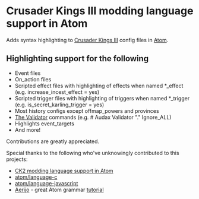 # Crusader Kings III modding language support in Atom
Adds syntax highlighting to [Crusader Kings III](https://www.paradoxplaza.com/crusader-kings-iii/CKCK03GSK0000001-MASTER.html) config files in [Atom](https://atom.io).
<!-- [![Build status](https://ci.appveyor.com/api/projects/status/nc7sj58r6ogpumki/branch/master?svg=true)](https://ci.appveyor.com/project/howlinweed/language-crusader-kings-i-i/branch/master) -->

## Highlighting support for the following

* Event files
* On_action files
* Scripted effect files with highlighting of effects when named \*\_effect (e.g. increase_incest_effect = yes)
* Scripted trigger files with highlighting of triggers when named \*\_trigger (e.g. is_secret_karling_trigger = yes)
* Most history configs except offmap_powers and provinces
* [The Validator](https://ck2.paradoxwikis.com/The_Validator) commands (e.g. # Audax Validator "." Ignore_ALL)
* Highlights event_targets
* And more!

Contributions are greatly appreciated.

Special thanks to the following who've unknowingly contributed to this projects:

* [CK2 modding language support in Atom](https://atom.io/packages/language-crusader-kings--i-i)
* [atom/language-c](https://github.com/atom/language-c)
* [atom/language-javascript](https://github.com/atom/language-javascript)
* [Aerijo](https://github.com/Aerijo) - great Atom grammar [tutorial](https://gist.github.com/Aerijo/b8c82d647db783187804e86fa0a604a1)
